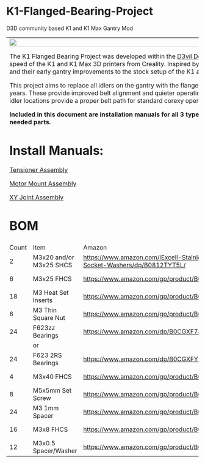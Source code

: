 # K1-Flanged-Bearing-Project
D3D community based K1 and K1 Max Gantry Mod

<table>
  <tr>
   <td colspan="4" >



<img src="https://github.com/tlace17/K1-Flanged-Bearing-Project/assets/55593962/1d3fc986-cddd-43e9-8f43-c03784a66536" width="80%" height="80%">


<p>
The K1 Flanged Bearing Project was developed within the <a href="https://github.com/D3vil-Design">D3vil Design (D3D)</a> community as an effort to further advance the precision and speed of the K1 and K1 Max 3D printers from Creality. Inspired by the work of Derrick Darrell and Omran Al Sayed from the D3D Dev team and their early gantry improvements to the stock setup of the K1 and K1 Max.
<p>
This project aims to replace all idlers on the gantry with the flanged bearing variety commonly seen on Voron Design printers over the last 5 years. These provide improved belt alignment and quieter operation at faster speeds. These bearings alongside some changes to the gantry idler locations provide a proper belt path for standard corexy operation.
<p>
<strong>Included in this document are installation manuals for all 3 types of components within the gantry upgrades and a Bill of Materials for needed parts.</strong>
<h1>Install Manuals:</h1>


<p>
<a href="https://docs.google.com/document/u/0/d/1f634rc0oCE0zsnbUDskOYYNibStS-vbxrUdUEM-Z9eU/edit">Tensioner Assembly</a>
<p>
<a href="https://docs.google.com/document/u/0/d/1OAUH_pnmw2NlV73cRtI84WbWtc6erK8xQ9Lfi24KxoA/edit">Motor Mount Assembly</a>
<p>
<a href="https://docs.google.com/document/u/0/d/13FziAajVrfHMsXNUPVWEJ_OhXhJzXreVzjQ5gYJWXsE/edit">XY Joint Assembly</a>
<h1>BOM</h1>


   </td>
  </tr>
  <tr>
   <td>Count
   </td>
   <td>Item
   </td>
   <td>Amazon
   </td>
   <td>AliExpress
   </td>
  </tr>
  <tr>
   <td>2
   </td>
   <td>M3x20 and/or M3x25 SHCS
   </td>
   <td><a href="https://www.amazon.com/iExcell-Stainless-Metric-Socket-Washers/dp/B0812TYT5L/">https://www.amazon.com/iExcell-Stainless-Metric-Socket-Washers/dp/B0812TYT5L/</a>
   </td>
   <td><a href="https://www.aliexpress.us/item/2251832670224681.html">https://www.aliexpress.us/item/2251832670224681.html</a> <strong>(Select M3)</strong>
   </td>
  </tr>
  <tr>
   <td>6
   </td>
   <td>M3x25 FHCS
   </td>
   <td><a href="https://www.amazon.com/gp/product/B09BRDLF6N/">https://www.amazon.com/gp/product/B09BRDLF6N/</a>
   </td>
   <td><a href="https://www.aliexpress.us/item/3256801607716281.html">https://www.aliexpress.us/item/3256801607716281.html</a> <strong>(Select M3x25)</strong>
   </td>
  </tr>
  <tr>
   <td>18
   </td>
   <td>M3 Heat Set Inserts
   </td>
   <td><a href="https://www.amazon.com/gp/product/B08K1BVGN9">https://www.amazon.com/gp/product/B08K1BVGN9</a>
   </td>
   <td><a href="https://www.aliexpress.us/item/3256804437259312.html">https://www.aliexpress.us/item/3256804437259312.html</a> <strong>(Select M3xOD4.6 +5.5mm length)</strong>
   </td>
  </tr>
  <tr>
   <td>6
   </td>
   <td>M3 Thin Square Nut
   </td>
   <td><a href="https://www.amazon.com/gp/product/B0BD2N9KTV/">https://www.amazon.com/gp/product/B0BD2N9KTV/</a>
   </td>
   <td><a href="https://www.aliexpress.us/item/3256804297147723.html">https://www.aliexpress.us/item/3256804297147723.html</a> <strong>(Select M3)</strong>
   </td>
  </tr>
  <tr>
   <td>24
   </td>
   <td>F623zz Bearings
   </td>
   <td><a href="https://www.amazon.com/dp/B0CGXF7JMP">https://www.amazon.com/dp/B0CGXF7JMP</a>
   </td>
   <td><a href="https://www.aliexpress.us/item/2251832201217481.html">https://www.aliexpress.us/item/2251832201217481.html</a><strong> (Select F623ZZ)</strong>
   </td>
  </tr>
  <tr>
   <td>
   </td>
   <td>or
   </td>
   <td>
   </td>
   <td>
   </td>
  </tr>
  <tr>
   <td>24
   </td>
   <td>F623 2RS Bearings
   </td>
   <td><a href="https://www.amazon.com/dp/B0CGXFY2BX/">https://www.amazon.com/dp/B0CGXFY2BX/</a>
   </td>
   <td><a href="https://www.aliexpress.us/item/2255800912664897.html">https://www.aliexpress.us/item/2255800912664897.html</a>
   </td>
  </tr>
  <tr>
   <td>4
   </td>
   <td>M3x40 FHCS
   </td>
   <td><a href="https://www.amazon.com/gp/product/B09BRDLF6N/">https://www.amazon.com/gp/product/B09BRDLF6N/</a>
   </td>
   <td><a href="https://www.aliexpress.us/item/3256801607716281.html">https://www.aliexpress.us/item/3256801607716281.html</a> <strong>(Select M3x40)</strong>
   </td>
  </tr>
  <tr>
   <td>8
   </td>
   <td>M5x5mm Set Screw
   </td>
   <td><a href="https://www.amazon.com/gp/product/B0BXNL9S4D/">https://www.amazon.com/gp/product/B0BXNL9S4D/</a>
   </td>
   <td><a href="https://www.aliexpress.us/item/3256805120444593.html">https://www.aliexpress.us/item/3256805120444593.html</a>
   </td>
  </tr>
  <tr>
   <td>24
   </td>
   <td>M3 1mm Spacer
   </td>
   <td><a href="https://www.amazon.com/gp/product/B01N7CJMVL/">https://www.amazon.com/gp/product/B01N7CJMVL/</a>
   </td>
   <td><a href="https://www.aliexpress.us/item/3256802114850018.html">https://www.aliexpress.us/item/3256802114850018.html</a> <strong>(Select M3x6xThick + 1mm thick)</strong>
   </td>
  </tr>
  <tr>
   <td>16
   </td>
   <td>M3x8 FHCS
   </td>
   <td><a href="https://www.amazon.com/gp/product/B09BRDLF6N/">https://www.amazon.com/gp/product/B09BRDLF6N/</a>
   </td>
   <td><a href="https://www.aliexpress.us/item/3256801607716281.html">https://www.aliexpress.us/item/3256801607716281.html</a> <strong>(Select M3x8)</strong>
   </td>
  </tr>
    <tr>
   <td>12
   </td>
   <td>M3x0.5 Spacer/Washer
   </td>
   <td><a href="https://www.amazon.com/gp/product/B09BRDLF6N/">https://www.amazon.com/gp/product/B09BRDLF6N/</a>
   </td>
   <td><a href="https://www.aliexpress.us/item/3256802114850018.html">https://www.aliexpress.us/item/3256802114850018.html</a> <strong>(Select M3x6xThick + 0.5mm thick)</strong>
   </td>
  </tr>
</table>

